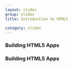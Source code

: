 ```yaml
---
layout: slides
group: slides
title: Introduction to HTML5

category: slides
---
```


<section class="slides layout-regular template-default">
  <article>
    <h1>Building HTML5 Apps</h1>
  </article>
</section>

<section class="slides layout-regular template-default">
  <article>
    <h1>Building HTML5 Apps</h1>
  </article>
</section>